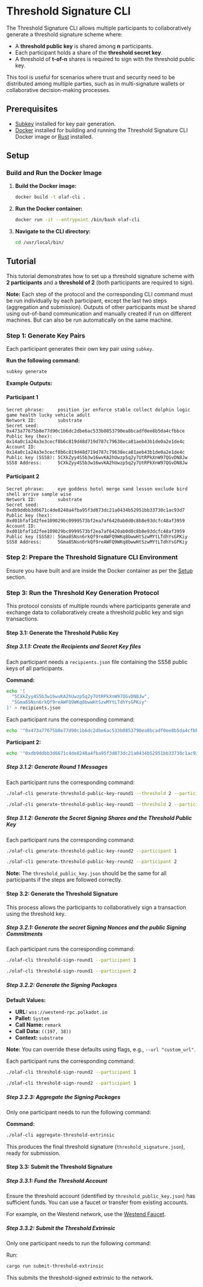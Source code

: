 # Threshold Signature CLI

The Threshold Signature CLI allows multiple participants to collaboratively generate a threshold signature scheme where:

- A **threshold public key** is shared among **n** participants.
- Each participant holds a share of the **threshold secret key**.
- A threshold of **t-of-n** shares is required to sign with the threshold public key.

This tool is useful for scenarios where trust and security need to be distributed among multiple parties, such as in multi-signature wallets or collaborative decision-making processes.

## Prerequisites

- [Subkey](https://docs.substrate.io/reference/command-line-tools/subkey/) installed for key pair generation.
- [Docker](https://docs.docker.com/get-docker/) installed for building and running the Threshold Signature CLI Docker image or [Rust](https://www.rust-lang.org) installed.

## Setup

### Build and Run the Docker Image

1. **Build the Docker image:**

   ```bash
   docker build -t olaf-cli .
   ```

2. **Run the Docker container:**

   ```bash
   docker run -it --entrypoint /bin/bash olaf-cli
   ```

3. **Navigate to the CLI directory:**

   ```bash
   cd /usr/local/bin/
   ```

## Tutorial

This tutorial demonstrates how to set up a threshold signature scheme with **2 participants** and a **threshold of 2** (both participants are required to sign).

**Note:** Each step of the protocol and the corresponding CLI command must be run individually by each participant, except the last two steps (aggregation and submission). Outputs of other participants must be shared using out-of-band communication and manually created if run on different machines. But can also be run automatically on the same machine.

### Step 1: Generate Key Pairs 

Each participant generates their own key pair using `subkey`.

**Run the following command:**

```bash
subkey generate
```

**Example Outputs:**

#### Participant 1

```
Secret phrase:     position jar enforce stable collect dolphin logic game health lucky vehicle adult
Network ID:        substrate
Secret seed:       0x473a77675b8e77d90c1b6dc2dbe6ac533b0853790ea8bcadf0ee8b5da4cfbbce
Public key (hex):  0x14a0c1a24a3e3cecf8b6c819d48d719d787c79638eca81aeb43b1de0a2e1de4c
Account ID:        0x14a0c1a24a3e3cecf8b6c819d48d719d787c79638eca81aeb43b1de0a2e1de4c
Public key (SS58): 5CXkZyy4S5b3w16wvKA2hUwzp5q2y7UtRPkXnW97QGvDN8Jw
SS58 Address:      5CXkZyy4S5b3w16wvKA2hUwzp5q2y7UtRPkXnW97QGvDN8Jw
```

#### Participant 2

```
Secret phrase:     eye goddess hotel merge sand lesson exclude bird shell arrive sample wise
Network ID:        substrate
Secret seed:       0xdb9ddbb3d6671c4de8248a4fba95f3d873dc21a0434b52951bb33730c1ac93d7
Public key (hex):  0xd01bfaf1d2fee109029bc0999573bf2ea7af6420ab0d0c8b8e93dcfc48af3959
Account ID:        0xd01bfaf1d2fee109029bc0999573bf2ea7af6420ab0d0c8b8e93dcfc48af3959
Public key (SS58): 5Gma8SNsn6rkQf9reAWFQ9WKq8bwwHtSzwMYtLTdhYsGPKiy
SS58 Address:      5Gma8SNsn6rkQf9reAWFQ9WKq8bwwHtSzwMYtLTdhYsGPKiy
```

### Step 2: Prepare the Threshold Signature CLI Environment

Ensure you have built and are inside the Docker container as per the [Setup](#setup) section.

### Step 3: Run the Threshold Key Generation Protocol

This protocol consists of multiple rounds where participants generate and exchange data to collaboratively create a threshold public key and sign transactions.

#### Step 3.1: Generate the Threshold Public Key

##### Step 3.1.1: Create the Recipients and Secret Key files

Each participant needs a `recipients.json` file containing the SS58 public keys of all participants.

**Command:**

```bash
echo '[
  "5CXkZyy4S5b3w16wvKA2hUwzp5q2y7UtRPkXnW97QGvDN8Jw",
  "5Gma8SNsn6rkQf9reAWFQ9WKq8bwwHtSzwMYtLTdhYsGPKiy"
]' > recipients.json
```

Each participant runs the corresponding command:

   ```bash
   echo '"0x473a77675b8e77d90c1b6dc2dbe6ac533b0853790ea8bcadf0ee8b5da4cfbbce"' > contributor_secret_key1.json
   ```

   **Participant 2:**

   ```bash
   echo '"0xdb9ddbb3d6671c4de8248a4fba95f3d873dc21a0434b52951bb33730c1ac93d7"' > contributor_secret_key2.json
   ```

##### Step 3.1.2: Generate Round 1 Messages

Each participant runs the corresponding command:

   ```bash
   ./olaf-cli generate-threshold-public-key-round1 --threshold 2 --participant 1
   ```

   ```bash
   ./olaf-cli generate-threshold-public-key-round1 --threshold 2 --participant 2
   ```

##### Step 3.1.2: Generate the Secret Signing Shares and the Threshold Public Key

Each participant runs the corresponding command:

```bash
./olaf-cli generate-threshold-public-key-round2 --participant 1
```

```bash
./olaf-cli generate-threshold-public-key-round2 --participant 2
```

**Note:** The `threshold_public_key.json` should be the same for all participants if the steps are followed correctly.

#### Step 3.2: Generate the Threshold Signature

This process allows the participants to collaboratively sign a transaction using the threshold key.

##### Step 3.2.1: Generate the secret Signing Nonces and the public Signing Commitments

Each participant runs the corresponding command:

```bash
./olaf-cli threshold-sign-round1 --participant 1
```

```bash
./olaf-cli threshold-sign-round1 --participant 2
```

##### Step 3.2.2: Generate the Signing Packages

**Default Values:**

- **URL:** `wss://westend-rpc.polkadot.io`
- **Pallet:** `System`
- **Call Name:** `remark`
- **Call Data:** `((197, 38))`
- **Context:** `substrate`

**Note:** You can override these defaults using flags, e.g., `--url "custom_url"`.

Each participant runs the corresponding command:

```bash
./olaf-cli threshold-sign-round2 --participant 1
```

```bash
./olaf-cli threshold-sign-round2 --participant 1
```

##### Step 3.2.3: Aggregate the Signing Packages

Only one participant needs to run the following command:

**Command:**

```bash
./olaf-cli aggregate-threshold-extrinsic
```

This produces the final threshold signature (`threshold_signature.json`), ready for submission.

#### Step 3.3: Submit the Threshold Signature

##### Step 3.3.1: Fund the Threshold Account

Ensure the threshold account (identified by `threshold_public_key.json`) has sufficient funds. You can use a faucet or transfer from existing accounts.

For example, on the Westend network, use the [Westend Faucet](https://matrix.to/#/#westend_faucet:matrix.org).

##### Step 3.3.2: Submit the Threshold Extrinsic

Only one participant needs to run the following command:

Run:

```bash
cargo run submit-threshold-extrinsic
```

This submits the threshold-signed extrinsic to the network.
